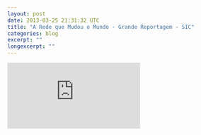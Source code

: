 ```yaml
---
layout: post
date: 2013-03-25 21:31:32 UTC
title: "A Rede que Mudou o Mundo - Grande Reportagem - SIC"
categories: blog
excerpt: ""
longexcerpt: ""
---
```


<div class="video-container"><iframe src="http://www.youtube.com/embed/0yxmAUTOF4g" frameborder="0" allowfullscreen></iframe></div>
